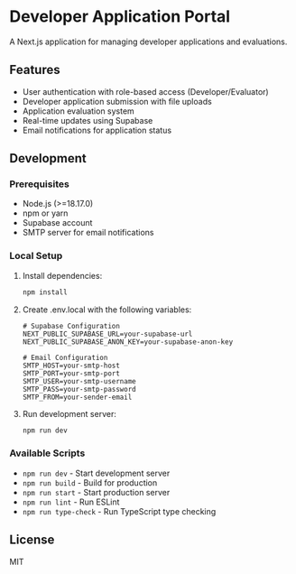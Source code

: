 # Developer Application Portal

A Next.js application for managing developer applications and evaluations.

## Features

- User authentication with role-based access (Developer/Evaluator)
- Developer application submission with file uploads
- Application evaluation system
- Real-time updates using Supabase
- Email notifications for application status

## Development

### Prerequisites

- Node.js (>=18.17.0)
- npm or yarn
- Supabase account
- SMTP server for email notifications

### Local Setup

1. Install dependencies:
   ```bash
   npm install
   ```

2. Create .env.local with the following variables:
   ```
   # Supabase Configuration
   NEXT_PUBLIC_SUPABASE_URL=your-supabase-url
   NEXT_PUBLIC_SUPABASE_ANON_KEY=your-supabase-anon-key

   # Email Configuration
   SMTP_HOST=your-smtp-host
   SMTP_PORT=your-smtp-port
   SMTP_USER=your-smtp-username
   SMTP_PASS=your-smtp-password
   SMTP_FROM=your-sender-email
   ```

3. Run development server:
   ```bash
   npm run dev
   ```

### Available Scripts

- `npm run dev` - Start development server
- `npm run build` - Build for production
- `npm run start` - Start production server
- `npm run lint` - Run ESLint
- `npm run type-check` - Run TypeScript type checking

## License

MIT
